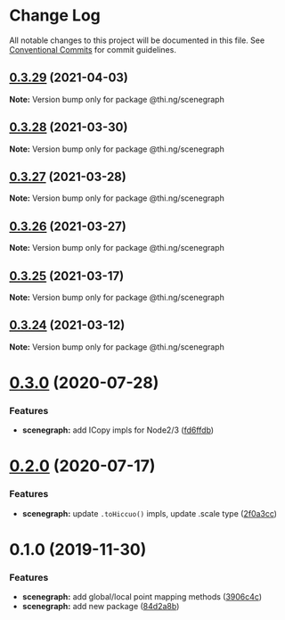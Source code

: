 # Change Log

All notable changes to this project will be documented in this file.
See [Conventional Commits](https://conventionalcommits.org) for commit guidelines.

## [0.3.29](https://github.com/thi-ng/umbrella/compare/@thi.ng/scenegraph@0.3.28...@thi.ng/scenegraph@0.3.29) (2021-04-03)

**Note:** Version bump only for package @thi.ng/scenegraph





## [0.3.28](https://github.com/thi-ng/umbrella/compare/@thi.ng/scenegraph@0.3.27...@thi.ng/scenegraph@0.3.28) (2021-03-30)

**Note:** Version bump only for package @thi.ng/scenegraph





## [0.3.27](https://github.com/thi-ng/umbrella/compare/@thi.ng/scenegraph@0.3.26...@thi.ng/scenegraph@0.3.27) (2021-03-28)

**Note:** Version bump only for package @thi.ng/scenegraph





## [0.3.26](https://github.com/thi-ng/umbrella/compare/@thi.ng/scenegraph@0.3.25...@thi.ng/scenegraph@0.3.26) (2021-03-27)

**Note:** Version bump only for package @thi.ng/scenegraph





## [0.3.25](https://github.com/thi-ng/umbrella/compare/@thi.ng/scenegraph@0.3.24...@thi.ng/scenegraph@0.3.25) (2021-03-17)

**Note:** Version bump only for package @thi.ng/scenegraph





## [0.3.24](https://github.com/thi-ng/umbrella/compare/@thi.ng/scenegraph@0.3.23...@thi.ng/scenegraph@0.3.24) (2021-03-12)

**Note:** Version bump only for package @thi.ng/scenegraph





# [0.3.0](https://github.com/thi-ng/umbrella/compare/@thi.ng/scenegraph@0.2.1...@thi.ng/scenegraph@0.3.0) (2020-07-28)


### Features

* **scenegraph:** add ICopy impls for Node2/3 ([fd6ffdb](https://github.com/thi-ng/umbrella/commit/fd6ffdb531886e53711de77c2df00c447ea65448))





# [0.2.0](https://github.com/thi-ng/umbrella/compare/@thi.ng/scenegraph@0.1.27...@thi.ng/scenegraph@0.2.0) (2020-07-17)


### Features

* **scenegraph:** update `.toHiccuo()` impls, update .scale type ([2f0a3cc](https://github.com/thi-ng/umbrella/commit/2f0a3cc6286bf8492c74c4497f13fe300980c353))





# 0.1.0 (2019-11-30)

### Features

* **scenegraph:** add global/local point mapping methods ([3906c4c](https://github.com/thi-ng/umbrella/commit/3906c4c68c541aa84bc407235c3fe3fdf3e2debe))
* **scenegraph:** add new package ([84d2a8b](https://github.com/thi-ng/umbrella/commit/84d2a8b96aeb7e8dd119be4fbc0c8c8277dc1990))
